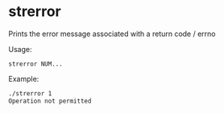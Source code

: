 # strerror

Prints the error message associated with a return code / errno

Usage:

```strerror NUM...```

Example:

```bash
./strerror 1
Operation not permitted
```
